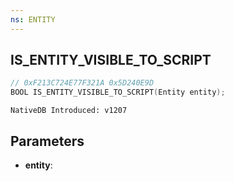 ```yaml
---
ns: ENTITY
---
```

## IS_ENTITY_VISIBLE_TO_SCRIPT

```c
// 0xF213C724E77F321A 0x5D240E9D
BOOL IS_ENTITY_VISIBLE_TO_SCRIPT(Entity entity);
```

```
NativeDB Introduced: v1207
```

## Parameters
* **entity**:
